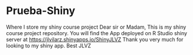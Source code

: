 # Prueba-Shiny
Where I store my shiny course project
Dear sir or Madam,
This is my shiny course project repository. You will find the App deployed on R Studio shiny server at
https://jlvilarz.shinyapps.io/ShinyJLVZ
Thank you very much for looking to my shiny app.
Best
JLVZ
